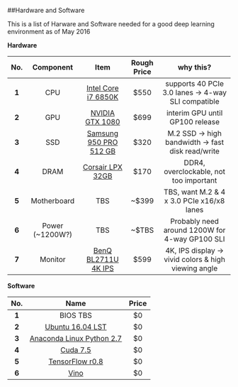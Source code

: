 ##Hardware and Software

This is a list of Harware and Software needed for a good deep learning environment as of May 2016


**Hardware**

|  No.  | Component        | Item | Rough Price  | why this?
| :---: | :-------------: |:-------------:|:---:|:--:|
| **1** | CPU      | [Intel Core i7 6850K](http://wccftech.com/intel-broadwell-e-core-i7-6950x-price/) | $550 |supports 40 PCIe 3.0 lanes -> 4-way SLI compatible
| **2** | GPU      | [NVIDIA GTX 1080](http://www.geforce.com/hardware/10series/geforce-gtx-1080)      | $699 |interim GPU until GP100 release
| **3** | SSD      | [Samsung 950 PRO 512 GB](http://www.amazon.com/Samsung-950-PRO-Internal-MZ-V5P512BW/dp/B01639694M)      | $320 | M.2 SSD -> high bandwidth -> fast disk read/write
| **4** | DRAM  | [Corsair LPX 32GB](http://www.newegg.com/Product/Product.aspx?Item=N82E16820233894)| $170 | DDR4, overclockable, not too important
| **5** | Motherboard  | TBS | ~$399 | TBS, want M.2 & 4 x 3.0 PCIe x16/x8 lanes
| **6** | Power (~1200W?)  | TBS | ~$TBS | Probably need around 1200W for 4-way GP100 SLI
| **7** | Monitor  | [BenQ BL2711U 4K IPS](http://www.amazon.com/dp/B00RORBPEW/ref=twister_B00WO1H7CM?_encoding=UTF8&psc=1)| $599 | 4K, IPS display -> vivid colors & high viewing angle


**Software**

|  No.  |  Name |  Price  |
| :---: | :-------------: |:-------------:|
| **1** | BIOS TBS           | $0 |
| **2** | [Ubuntu 16.04 LST](http://www.ubuntu.com/download/desktop)           | $0 |
| **3** | [Anaconda Linux Python 2.7](https://www.continuum.io/downloads)      | $0 |
| **4** | [Cuda 7.5](https://developer.nvidia.com/cuda-downloads)| $0 |
| **5** | [TensorFlow r0.8](https://www.tensorflow.org/versions/r0.8/get_started/os_setup.html#anaconda-installation)| $0 |
| **6** | [Vino](https://wiki.ubuntu.com/Lubuntu/RemoteDesktop#Installing_and_Configuring_Vino)| $0 |

